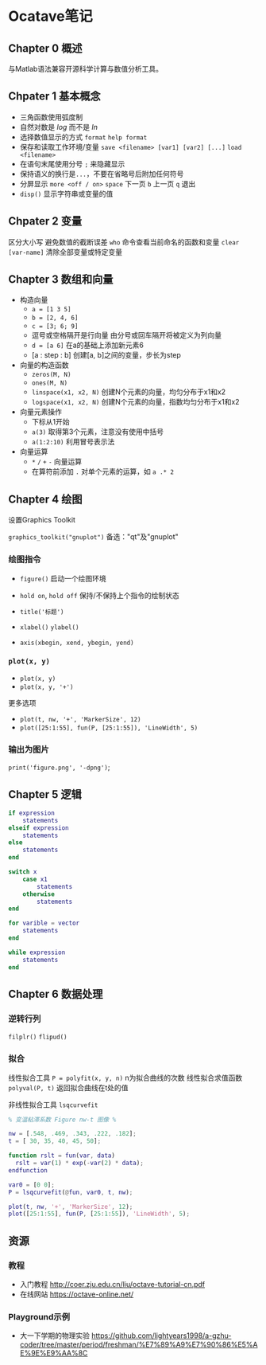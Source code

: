 # Ocatave笔记

## Chapter 0 概述

与Matlab语法兼容开源科学计算与数值分析工具。

## Chpater 1 基本概念

- 三角函数使用弧度制
- 自然对数是 *log* 而不是 *ln*
- 选择数值显示的方式 `format` `help format`
- 保存和读取工作环境/变量 `save <filename> [var1] [var2] [...]` `load <filename>`
- 在语句末尾使用分号 `;` 来隐藏显示
- 保持语义的换行是`...`，不要在省略号后附加任何符号
- 分屏显示 `more <off / on>` `space` 下一页 `b` 上一页 `q` 退出
- `disp()` 显示字符串或变量的值

## Chpater 2 变量

区分大小写 避免数值的截断误差
`who` 命令查看当前命名的函数和变量
`clear [var-name]` 清除全部变量或特定变量

## Chapter 3 数组和向量

- 构造向量
  - `a = [1 3 5]`
  - `b = [2, 4, 6]`
  - `c = [3; 6; 9]`
  - 逗号或空格隔开是行向量 由分号或回车隔开将被定义为列向量
  - `d = [a 6]` 在a的基础上添加新元素6
  - [a : step : b] 创建[a, b]之间的变量，步长为step
- 向量的构造函数
  - `zeros(M, N)`
  - `ones(M, N)`
  - `linspace(x1, x2, N)` 创建N个元素的向量，均匀分布于x1和x2
  - `logspace(x1, x2, N)`  创建N个元素的向量，指数均匀分布于x1和x2
- 向量元素操作
  - 下标从1开始
  - `a(3)` 取得第3个元素，注意没有使用中括号
  - `a(1:2:10)` 利用冒号表示法
- 向量运算
  - `*` `/` `+` `-` 向量运算
  - 在算符前添加 `.` 对单个元素的运算，如 `a .* 2`

## Chapter 4 绘图

设置Graphics Toolkit

`graphics_toolkit("gnuplot")` 备选："qt"及"gnuplot"

### 绘图指令

- `figure()` 启动一个绘图环境
- `hold on`, `hold off` 保持/不保持上个指令的绘制状态

- `title('标题')`
- `xlabel()` `ylabel()`
- `axis(xbegin, xend, ybegin, yend)`

### `plot(x, y)`

- `plot(x, y)`
- `plot(x, y, '+')`

更多选项

- `plot(t, nw, '+', 'MarkerSize', 12)`
- `plot([25:1:55], fun(P, [25:1:55]), 'LineWidth', 5)`

### 输出为图片

`print('figure.png', '-dpng')`;

## Chapter 5 逻辑

```matlab
if expression
    statements
elseif expression
    statements
else
    statements
end

switch x
    case x1
        statements
    otherwise
        statements
end

for varible = vector
    statements
end

while expression
    statements
end
```

## Chapter 6 数据处理

### 逆转行列

`filplr()` `flipud()`

### 拟合

线性拟合工具 `P = polyfit(x, y, n)` n为拟合曲线的次数
线性拟合求值函数 `polyval(P, t)` 返回拟合曲线在t处的值

非线性拟合工具 `lsqcurvefit`

```matlab
% 变温粘滞系数 Figure nw-t 图像 %

nw = [.548, .469, .343, .222, .182];
t = [ 30, 35, 40, 45, 50];

function rslt = fun(var, data)
  rslt = var(1) * exp(-var(2) * data);
endfunction

var0 = [0 0];
P = lsqcurvefit(@fun, var0, t, nw);

plot(t, nw, '+', 'MarkerSize', 12);
plot([25:1:55], fun(P, [25:1:55]), 'LineWidth', 5);
```

## 资源

### 教程

- 入门教程 <http://coer.zju.edu.cn/liu/octave-tutorial-cn.pdf>
- 在线网站 <https://octave-online.net/>

### Playground示例

- 大一下学期的物理实验 <https://github.com/lightyears1998/a-gzhu-coder/tree/master/period/freshman/%E7%89%A9%E7%90%86%E5%AE%9E%E9%AA%8C>
